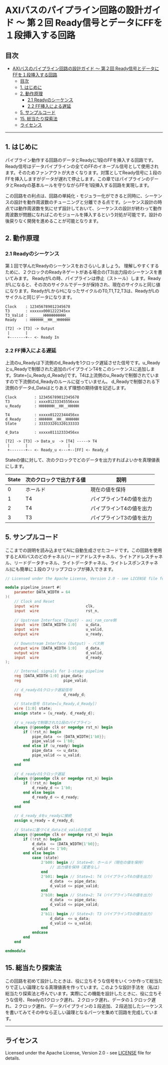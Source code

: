 # AXIバスのパイプライン回路の設計ガイド ～ 第２回 Ready信号とデータにFFを１段挿入する回路

## 目次

- [AXIバスのパイプライン回路の設計ガイド ～ 第２回 Ready信号とデータにFFを１段挿入する回路](#axiバスのパイプライン回路の設計ガイド--第２回-ready信号とデータにffを１段挿入する回路)
  - [目次](#目次)
  - [1. はじめに](#1-はじめに)
  - [2. 動作原理](#2-動作原理)
    - [2.1 Readyのシーケンス](#21-readyのシーケンス)
    - [2.2 FF挿入による遅延](#22-ff挿入による遅延)
  - [5. サンプルコード](#5-サンプルコード)
  - [15. 総当たり探索法](#15-総当たり探索法)
  - [ライセンス](#ライセンス)

---

## 1. はじめに

パイプライン動作する回路のデータとReadyに1段のFFを挿入する回路です。Ready信号はデータパイプラインの全てのFFのイネーブル信号として使用されます。そのためファンアウトが大きくなります。対策としてReady信号に１段のFFを挿入しますがデータが遅れて停止します。この章ではパイプラインのデータとReadyの基本ルールを守りながらFFを1段挿入する回路を実現します。

この回路をの利点は、回路の単純化・モジュラー化ができると同時に、シーケンスの設計を動作周波数のチューニングと分離できる点です。シーケンス設計の時点では動作周波数を気にせず設計しておいて、シーケンスの設計が終わって動作周波数が問題になればこのモジュールを挿入するという対処が可能です。設計の後戻りなく開発を進めることが可能となります。

## 2. 動作原理

### 2.1 Readyのシーケンス

第１回で学んだReadyのシーケンスをおさらいしましょう。
理解しやすくするために、２クロックのReadyネゲートがある場合の(T3)出力段のシーケンスを書いてみます。
ReadyがLの時、パイプラインは停止（ストール）します。ReadyがLになると、その次のサイクルでデータが保持され、現在のサイクルと同じ値になります。ReadyがLからHになったサイクルのT0,T1,T2,T3は、ReadyがLのサイクルと同じデータになります。

```
Clock    : 123456789012345678
T3       : xxxxxx0001222345xx
T3_Valid : ______HHHHHHHHHH__
Ready    : HHHHHH__HH__HHHHHH
```
```
[T2] -> [T3] -> Output
 |       |
 +-------+-- <- Ready In
```
### 2.2 FF挿入による遅延

上流のu_Readyは下流側のd_Readyを1クロック遅延させた信号です。u_Readyとu_Readyで制御された追加のパイプラインT4をこのシーケンスに追加します。State=[u_Ready,d_Ready]です。T4は上流側のu_Readyで制御されていますので下流側のd_Readyのルールに従っていません。
d_Readyで制御される下流側のデータd_Dataはとりあえず理想の期待値を記述します。

```
Clock        : 123456789012345678
T3           : xxxx01233345556xxx
u_Ready      : HHHHHHH__HH__HHHHH

T4           : xxxxx01222344456xx
d_Ready      : HHHHHH__HH__HHHHHH
State        : 333333201320133333

d_Data       : xxxxx01112333456xx
```

```
[T2] -> [T3] -> Data_u  -> [T4] -----> T4
 |       |                  |
 +-------+-- <- Ready_u <---+--[FF] <- Ready_d
```

Stateの値に対して、次のクロックでどのデータを出力すればよいかを真理値表にします。

| State | 次のクロックで出力する値 | 説明 |
|-------|------------------------|------|
| 0 | ホールド | 現在の値を保持 |
| 1 | T4 | パイプラインT4の値を出力 |
| 2 | T4 | パイプラインT4の値を出力 |
| 3 | T3 | パイプラインT3の値を出力 |

## 5. サンプルコード

ここまでの説明を読み込ませてAIに自動生成させたコードです。この回路を使用するとAXIバスのどのチャネル(リードアドレスチャネル、ライトアドレスチャネル、リードデータチャネル、ライトデータチャネル、ライトレスポンスチャネル)にも簡単に１段のフリップフロップが挿入できます。

```verilog
// Licensed under the Apache License, Version 2.0 - see LICENSE file for details.

module pipeline_insert #(
    parameter DATA_WIDTH = 64
)(
    // Clock and Reset
    input  wire                     clk,
    input  wire                     rst_n,
    
    // Upstream Interface (Input) - axi_ram_core側
    input  wire [DATA_WIDTH-1:0]    u_data,
    input  wire                     u_valid,
    output wire                     u_ready,
    
    // Downstream Interface (Output) - バス側
    output wire [DATA_WIDTH-1:0]    d_data,
    output wire                     d_valid,
    input  wire                     d_ready
);

    // Internal signals for 1-stage pipeline
    reg [DATA_WIDTH-1:0] pipe_data;
    reg                   pipe_valid;
    
    // d_readyの1クロック遅延信号
    reg                   d_ready_d;
    
    // State信号（State=[u_Ready,d_Ready]）
    wire [1:0] state;
    assign state = {u_ready, d_ready_d};
    
    // u_readyで制御された1段のパイプライン
    always @(posedge clk or negedge rst_n) begin
        if (!rst_n) begin
            pipe_data  <= {DATA_WIDTH{1'b0}};
            pipe_valid <= 1'b0;
        end else if (u_ready) begin
            pipe_data  <= u_data;
            pipe_valid <= u_valid;
        end
    end
    
    // d_readyの1クロック遅延
    always @(posedge clk or negedge rst_n) begin
        if (!rst_n) begin
            d_ready_d <= 1'b0;
        end else begin
            d_ready_d <= d_ready;
        end
    end
    
    // d_ready_dをu_readyに接続
    assign u_ready = d_ready_d;
    
    // Stateに基づくd_dataとd_validの生成
    always @(posedge clk or negedge rst_n) begin
        if (!rst_n) begin
            d_data  <= {DATA_WIDTH{1'b0}};
            d_valid <= 1'b0;
        end else begin
            case (state)
                2'b00: begin // State=0: ホールド（現在の値を保持）
                    // 出力値を保持（変更なし）
                end
                2'b01: begin // State=1: T4（パイプラインT4の値を出力）
                    d_data  <= pipe_data;
                    d_valid <= pipe_valid;
                end
                2'b10: begin // State=2: T4（パイプラインT4の値を出力）
                    d_data  <= pipe_data;
                    d_valid <= pipe_valid;
                end
                2'b11: begin // State=3: T3（パイプラインT3の値を出力）
                    d_data  <= u_data;
                    d_valid <= u_valid;
                end
            endcase
        end
    end

endmodule
```




## 15. 総当たり探索法

この回路を初めて設計したときは、役に立ちそうな信号をいくつか作って総当たりで正しい論理となる真理値表を作っています。このような設計手法を（私は）総当たり探索法と呼んでいます。実際にこの機能を設計したときに、役に立ちそうな信号、Readyの1クロック遅れ、２クロック遅れ、データの１クロック遅れ、２クロック遅れ、データパイプラインの１段追加、２段追加したシーケンスを書いてみてその中なら正しい論理となるパーツを集めて回路を完成しています。

---

## ライセンス

Licensed under the Apache License, Version 2.0 - see [LICENSE](LICENSE) file for details.


